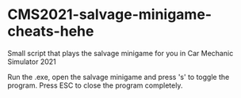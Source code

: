 # CMS2021-salvage-minigame-cheats-hehe
Small script that plays the salvage minigame for you in Car Mechanic Simulator 2021

Run the .exe, open the salvage minigame and press 's' to toggle the program. 
Press ESC to close the program completely. 
